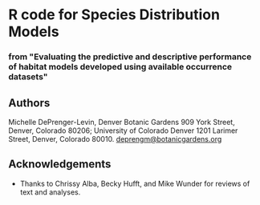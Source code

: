 # R code for Species Distribution Models       
### from "Evaluating the predictive and descriptive performance of habitat models developed using available occurrence datasets"

## Authors

Michelle DePrenger-Levin, Denver Botanic Gardens 909 York Street, Denver, Colorado 80206; University of Colorado Denver 1201 Larimer Street, Denver, Colorado 80010. deprengm@botanicgardens.org 

## Acknowledgements

* Thanks to Chrissy Alba, Becky Hufft, and Mike Wunder for reviews of text and analyses.
